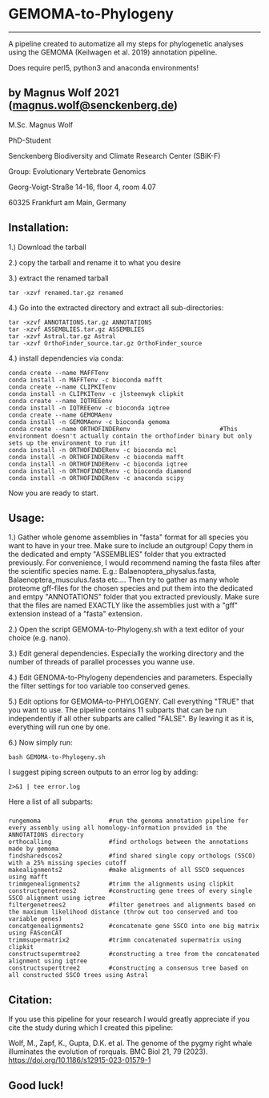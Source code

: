 # GEMOMA-to-Phylogeny
-------------------------------

A pipeline created to automatize all my steps for phylogenetic analyses using the GEMOMA (Keilwagen et al. 
2019) annotation pipeline.

Does require perl5, python3 and anaconda environments!

by Magnus Wolf 2021 (magnus.wolf@senckenberg.de)
-------------------------------
M.Sc. Magnus Wolf

PhD-Student

Senckenberg Biodiversity and Climate Research Center (SBiK-F)

Group: Evolutionary Vertebrate Genomics

Georg-Voigt-Straße 14-16, floor 4, room 4.07

60325 Frankfurt am Main, Germany

Installation:
-------------------------------
1.) Download the tarball

2.) copy the tarball and rename it to what you desire

3.) extract the renamed tarball

    tar -xzvf renamed.tar.gz renamed
    
4.) Go into the extracted directory and extract all sub-directories:

    tar -xzvf ANNOTATIONS.tar.gz ANNOTATIONS
    tar -xzvf ASSEMBLIES.tar.gz ASSEMBLIES
    tar -xzvf Astral.tar.gz Astral
    tar -xzvf OrthoFinder_source.tar.gz OrthoFinder_source

4.) install dependencies via conda:

    conda create --name MAFFTenv
    conda install -n MAFFTenv -c bioconda mafft 
    conda create --name CLIPKITenv
    conda install -n CLIPKITenv -c jlsteenwyk clipkit
    conda create --name IQTREEenv
    conda install -n IQTREEenv -c bioconda iqtree
    conda create --name GEMOMAenv
    conda install -n GEMOMAenv -c bioconda gemoma
    conda create --name ORTHOFINDERenv                         #This environment doesn't actually contain the orthofinder binary but only sets up the environment to run it!
    conda install -n ORTHOFINDERenv -c bioconda mcl
    conda install -n ORTHOFINDERenv -c bioconda mafft
    conda install -n ORTHOFINDERenv -c bioconda iqtree
    conda install -n ORTHOFINDERenv -c bioconda diamond
    conda install -n ORTHOFINDERenv -c anaconda scipy

Now you are ready to start.

Usage:
-------------------------------
1.) Gather whole genome assemblies in "fasta" format for all species you want to have in your tree. Make sure to include an
outgroup! Copy them in the dedicated and empty "ASSEMBLIES" folder that you extracted previously. For convenience, I would 
recommend naming the fasta files after the scientific species name. E.g.: Balaenoptera_physalus.fasta, Balaenoptera_musculus.fasta etc.... 
Then try to gather as many whole proteome gff-files for the chosen species and put them into the 
dedicated and emtpy "ANNOTATIONS" folder that you extracted previously. Make sure that the files are named EXACTLY like
the assemblies just with a "gff" extension instead of a "fasta" extension. 

2.) Open the script GEMOMA-to-Phylogeny.sh with a text editor of your choice (e.g. nano).

3.) Edit general dependencies. Especially the working directory and the number of threads of parallel processes you wanne use.

4.) Edit GENOMA-to-Phylogeny dependencies and parameters. Especially the filter settings for too variable too conserved genes.

5.) Edit options for GEMOMA-to-PHYLOGENY. Call everything "TRUE" that you want to use. The pipeline 
contains 11 subparts that can be run independently if all other subparts are called "FALSE". By
leaving it as it is, everything will run one by one. 

6.) Now simply run:
    
    bash GEMOMA-to-Phylogeny.sh

I suggest piping screen outputs to an error log by adding: 

    2>&1 | tee error.log
 

Here a list of all subparts:
###

    rungemoma                   #run the genoma annotation pipeline for every assembly using all homology-information provided in the ANNOTATIONS directory
    orthocalling                #find orthologs between the annotations made by gemoma
    findsharedscos2             #find shared single copy orthologs (SSCO) with a 25% missing species cutoff
    makealignments2             #make alignments of all SSCO sequences using mafft
    trimmgenealignments2        #trimm the alignments using clipkit
    constructgenetrees2         #constructing gene trees of every single SSCO alignment using iqtree
    filtergenetrees2            #filter genetrees and alignments based on the maximum likelihood distance (throw out too conserved and too variable genes)
    concatgenealignments2       #concatenate gene SSCO into one big matrix using FASconCAT
    trimmsupermatrix2           #trimm concatenated supermatrix using clipkit
    constructsupermtree2        #constructing a tree from the concatenated alignment using iqtree
    constructsuperttree2        #constructing a consensus tree based on all constructed SSCO trees using Astral 

###


Citation:
-------------------------------
If you use this pipeline for your research I would greatly appreciate if you cite the
study during which I created this pipeline:

Wolf, M., Zapf, K., Gupta, D.K. et al. The genome of the pygmy right whale illuminates the evolution of rorquals. BMC Biol 21, 79 (2023). https://doi.org/10.1186/s12915-023-01579-1




Good luck!
-------------------------------

